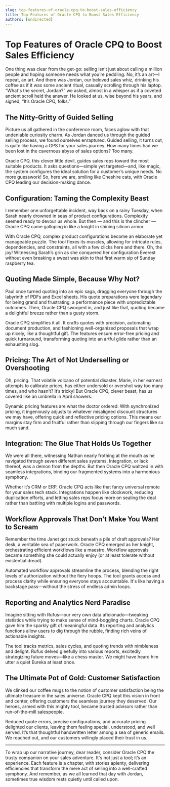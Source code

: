 ```yaml
---
slug: top-features-of-oracle-cpq-to-boost-sales-efficiency
title: Top Features of Oracle CPQ to Boost Sales Efficiency
authors: [undirected]
---
```



# Top Features of Oracle CPQ to Boost Sales Efficiency

One thing was clear from the get-go: selling isn’t just about calling a million people and hoping someone needs what you’re peddling. No, it’s an art—I repeat, an art. And there was Jordan, our beloved sales whiz, drinking his coffee as if it was some ancient ritual, casually scrolling through his laptop. “What's the secret, Jordan?” we asked, almost in a whisper as if a coveted ancient scroll held the answer. He looked at us, wise beyond his years, and sighed, “It’s Oracle CPQ, folks.”

## The Nitty-Gritty of Guided Selling

Picture us all gathered in the conference room, faces aglow with that undeniable curiosity charm. As Jordan danced us through the guided selling process, we found ourselves enraptured. Guided selling, it turns out, is quite like having a GPS for your sales journey. How many times had we been lost in the cavernous abyss of sales options? Too many. 

Oracle CPQ, this clever little devil, guides sales reps toward the most suitable products. It asks questions—simple yet targeted—and, like magic, the system configures the ideal solution for a customer’s unique needs. No more guesswork! So, here we are, smiling like Cheshire cats, with Oracle CPQ leading our decision-making dance.

## Configuration: Taming the Complexity Beast

I remember one unforgettable incident, way back on a rainy Tuesday, when Sarah nearly drowned in seas of product configurations. Complexity seemed ready to devour us whole. But then — and this is the clincher — Oracle CPQ came galloping in like a knight in shining silicon armor.

With Oracle CPQ, complex product configurations become an elaborate yet manageable puzzle. The tool flexes its muscles, allowing for intricate rules, dependencies, and constraints, all with a few clicks here and there. Oh, the joy! Witnessing Sarah’s grin as she conquered her configuration Everest without even breaking a sweat was akin to that first warm sip of Sunday raspberry tea.

## Quoting Made Simple, Because Why Not?

Paul once turned quoting into an epic saga, dragging everyone through the labyrinth of PDFs and Excel sheets. His quote preparations were legendary for being grand and frustrating, a performance piece with unpredictable outcomes. Then, Oracle CPQ swooped in, and just like that, quoting became a delightful breeze rather than a gusty storm.

Oracle CPQ simplifies it all. It crafts quotes with precision, automating document production, and fashioning well-organized proposals that wrap up nicely, like a thoughtful gift. The features ensure error-free pricing and quick turnaround, transforming quoting into an artful glide rather than an exhausting slog.

## Pricing: The Art of Not Underselling or Overshooting 

Oh, pricing. That volatile volcano of potential disaster. Marie, in her earnest attempts to calibrate prices, has either undersold or overshot way too many times, and who hasn’t? It’s tricky! But Oracle CPQ, clever beast, has us covered like an umbrella in April showers.

Dynamic pricing features are what the doctor ordered. With synchronized pricing, it ingeniously adjusts to whatever misaligned discount structures we may have, offering quick and reflective pricing options. This means our margins stay firm and fruitful rather than slipping through our fingers like so much sand.

## Integration: The Glue That Holds Us Together

We were all there, witnessing Nathan nearly frothing at the mouth as he navigated through seven different sales systems. Integration, or lack thereof, was a demon from the depths. But then Oracle CPQ waltzed in with seamless integrations, binding our fragmented systems into a harmonious symphony.

Whether it’s CRM or ERP, Oracle CPQ acts like that fancy universal remote for your sales tech stack. Integrations happen like clockwork, reducing duplication efforts, and letting sales reps focus more on sealing the deal rather than battling with multiple logins and passwords.

## Workflow Approvals That Don’t Make You Want to Scream

Remember the time Janet got stuck beneath a pile of draft approvals? Her desk, a veritable sea of paperwork. Oracle CPQ emerged as her knight, orchestrating efficient workflows like a maestro. Workflow approvals became something she could actually enjoy (or at least tolerate without existential dread).

Automated workflow approvals streamline the process, blending the right levels of authorization without the fiery hoops. The tool grants access and process clarity while ensuring everyone stays accountable. It's like having a backstage pass—without the stress of endless admin loops.

## Reporting and Analytics Nerd Paradise

Imagine sitting with Rufus—our very own data aficionado—tweaking statistics while trying to make sense of mind-boggling charts. Oracle CPQ gave him the sparkly gift of meaningful data. Its reporting and analytics functions allow users to dig through the rubble, finding rich veins of actionable insights.

The tool tracks metrics, sales cycles, and quoting trends with nimbleness and delight. Rufus delved gleefully into various reports, excitedly strategizing future moves—like a chess master. We might have heard him utter a quiet Eureka at least once.

## The Ultimate Pot of Gold: Customer Satisfaction

We clinked our coffee mugs to the notion of customer satisfaction being the ultimate treasure in the sales universe. Oracle CPQ kept this vision in front and center, offering customers the seamless journey they deserved. Our heroes, armed with this mighty tool, became trusted advisors rather than run-of-the-mill salespeople.

Reduced quote errors, precise configurations, and accurate pricing delighted our clients, leaving them feeling special, understood, and well served. It’s that thoughtful handwritten letter among a sea of generic emails. We reached out, and our customers willingly placed their trust in us.

---

To wrap up our narrative journey, dear reader, consider Oracle CPQ the trusty companion on your sales adventure. It's not just a tool; it’s an experience. Each feature is a chapter, with stories aplenty, delivering efficiencies that transform the mere act of selling into a well-crafted symphony. And remember, as we all learned that day with Jordan, sometimes true wisdom rests quietly until called upon.
